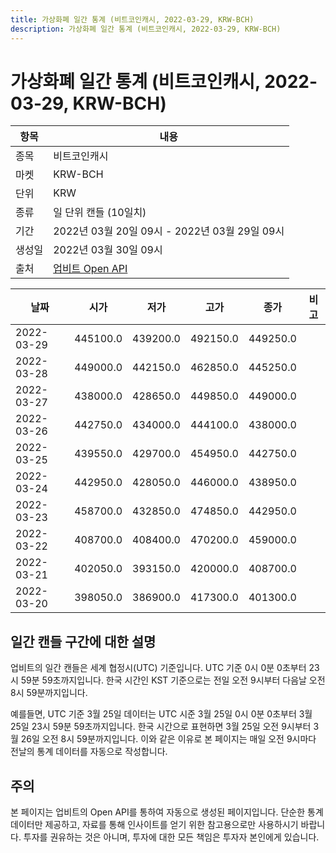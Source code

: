 ```yaml
---
title: 가상화폐 일간 통계 (비트코인캐시, 2022-03-29, KRW-BCH)
description: 가상화폐 일간 통계 (비트코인캐시, 2022-03-29, KRW-BCH)
---
```


가상화폐 일간 통계 (비트코인캐시, 2022-03-29, KRW-BCH)
===

|항목|내용|
|--|--|
|종목|비트코인캐시|
|마켓|KRW-BCH|
|단위|KRW|
|종류|일 단위 캔들 (10일치)|
|기간|2022년 03월 20일 09시 - 2022년 03월 29일 09시|
|생성일|2022년 03월 30일 09시|
|출처|[업비트 Open API](https://docs.upbit.com)|


|날짜|시가|저가|고가|종가|비고|
|--|--|--|--|--|--|
|2022-03-29|445100.0|439200.0|492150.0|449250.0|    |
|2022-03-28|449000.0|442150.0|462850.0|445250.0|    |
|2022-03-27|438000.0|428650.0|449850.0|449000.0|    |
|2022-03-26|442750.0|434000.0|444100.0|438000.0|    |
|2022-03-25|439550.0|429700.0|454950.0|442750.0|    |
|2022-03-24|442950.0|428050.0|446000.0|438950.0|    |
|2022-03-23|458700.0|432850.0|474850.0|442950.0|    |
|2022-03-22|408700.0|408400.0|470200.0|459000.0|    |
|2022-03-21|402050.0|393150.0|420000.0|408700.0|    |
|2022-03-20|398050.0|386900.0|417300.0|401300.0|    |


일간 캔들 구간에 대한 설명
---


업비트의 일간 캔들은 세계 협정시(UTC) 기준입니다. 
UTC 기준 0시 0분 0초부터 23시 59분 59초까지입니다. 
한국 시간인 KST 기준으로는 전일 오전 9시부터 다음날 오전 8시 59분까지입니다. 


예를들면, UTC 기준 3월 25일 데이터는 UTC 시준 3월 25일 0시 0분 0초부터 3월 25일 23시 59분 59초까지입니다. 
한국 시간으로 표현하면 3월 25일 오전 9시부터 3월 26일 오전 8시 59분까지입니다. 
이와 같은 이유로 본 페이지는 매일 오전 9시마다 전날의 통계 데이터를 자동으로 작성합니다. 


주의
---


본 페이지는 업비트의 Open API를 통하여 자동으로 생성된 페이지입니다. 
단순한 통계 데이터만 제공하고, 자료를 통해 인사이트를 얻기 위한 참고용으로만 사용하시기 바랍니다. 
투자를 권유하는 것은 아니며, 투자에 대한 모든 책임은 투자자 본인에게 있습니다. 

